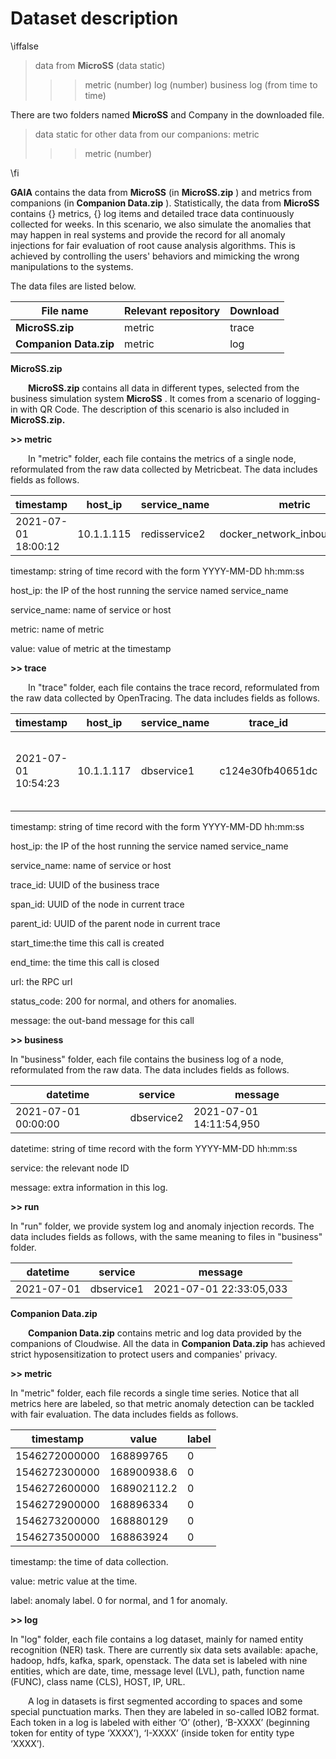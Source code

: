 # Dataset description

\iffalse

>  data from **MicroSS**  (data static)
>  >> metric (number)
>  >> log (number)
>  >> business log (from time to time)

There are two folders named **MicroSS**  and Company in the downloaded file.

>  data static for other data from our companions: metric
>  >> metric (number)


\fi

**GAIA**  contains the data from **MicroSS**  (in **MicroSS.zip** ) and metrics from companions (in **Companion Data.zip** ). Statistically, the data from **MicroSS**  contains {} metrics, {} log items and detailed trace data continuously collected for weeks. In this scenario, we also simulate the anomalies that may happen in real systems and provide the record for all anomaly injections for fair evaluation of root cause analysis algorithms. This is achieved by controlling the users' behaviors and mimicking the wrong manipulations to the systems.

The data files are listed below.

|File name|Relevant repository|Download|
|---|---|---|
|**MicroSS.zip** |metric | trace | business | run|// put the link to **MicroSS.zip**  here|
|**Companion Data.zip** |metric | log|// put the link to **Companion Data.zip**  here|



**MicroSS.zip** 

&ensp;&ensp;&ensp;&ensp;**MicroSS.zip**  contains all data in different types, selected from the business simulation system **MicroSS** . It comes from a scenario of logging-in with QR Code. The description of this scenario is also included in **MicroSS.zip.** 

**>> metric** 

&ensp;&ensp;&ensp;&ensp;In "metric" folder, each file contains the metrics of a single node, reformulated from the raw data collected by Metricbeat. The data includes fields as follows.

|timestamp|host_ip|service_name|metric|value|
|---|---|---|---|---|
|2021-07-01 18:00:12|10.1.1.115|redisservice2|docker_network_inbound_bytes|34201179|



timestamp: string of time record with the form YYYY-MM-DD hh:mm:ss

host_ip: the IP of the host running the service named service_name

service_name: name of service or host

metric: name of metric

value: value of metric at the timestamp

**>> trace** 

&ensp;&ensp;&ensp;&ensp;In "trace" folder, each file contains the trace record, reformulated from the raw data collected by OpenTracing. The data includes fields as follows.

|timestamp|host_ip|service_name|trace_id|span_id|parent_id|start_time|end_time|url|status_code|message|
|---|---|---|---|---|---|---|---|---|---|---|
|2021-07-01 10:54:23|10.1.1.117|dbservice1|c124e30fb40651dc|58ac80ceea500f66|8b3e4a4003c5119c|2021-07-01 10:54:22.632751|2021-07-01 10:54:23.151922|[http://10.1.1.117:9388/db_login_methods?uuid=a3036736-da17-11eb-9811-0242ac110003&user_id=ToeLCkHR](http://10.1.1.117:9388/db_login_methods?uuid=a3036736-da17-11eb-9811-0242ac110003&user_id=ToeLCkHR)|200|request call function 1 dbservice1.db_login_methods|



timestamp: string of time record with the form YYYY-MM-DD hh:mm:ss

host_ip: the IP of the host running the service named service_name

service_name: name of service or host

trace_id: UUID of the business trace

span_id: UUID of the node in current trace

parent_id: UUID of the parent node in current trace

start_time:the time this call is created

end_time: the time this call is closed

url: the RPC url

status_code: 200 for normal, and others for anomalies.

message: the out-band message for this call

**>> business** 

In "business" folder, each file contains the business log of a node, reformulated from the raw data. The data includes fields as follows.

|datetime|service|message|
|---|---|---|
|2021-07-01 00:00:00|dbservice2|2021-07-01 14:11:54,950 | INFO | 10.1.1.115 | 172.17.0.2 | dbservice2 | 12ef1025e43ec0ef | 3b12f3fa-da33-11eb-875f-0242ac110003-JKrdHZDV-END!RH0>_qOJ token generate success token=MTYyNTExOTkxNC45NTA0Njk1OjNiMTJmM2ZhLWRhMzMtMTFlYi04NzVmLTAyNDJhYzExMDAwM0pLcmRIWkRWRU5EIVJIMD5fcU9KOjE2MjUxMTk5NzQuOTUwNDc5NTpkZjk2YmIyOThmN2M4ZDg3N2NiYmY2MWZkYWM4ZjBlYw==|



datetime: string of time record with the form YYYY-MM-DD hh:mm:ss

service: the relevant node ID

message: extra information in this log.

**>> run** 

In "run" folder, we provide system log and anomaly injection records. The data includes fields as follows, with the same meaning to files in "business" folder.

|datetime|service|message|
|---|---|---|
|2021-07-01|dbservice1|2021-07-01 22:33:05,033 | WARNING | 10.1.1.117 | 172.17.0.3 | dbservice1 | [memory_anomalies] trigger a high memory program, start at 2021-07-01 22:23:04.230332 and lasts 600 seconds and use 1g memory|



**Companion Data.zip** 

&ensp;&ensp;&ensp;&ensp;**Companion Data.zip**  contains metric and log data provided by the companions of Cloudwise. All the data in **Companion Data.zip**  has achieved strict hyposensitization to protect users and companies' privacy.

**>> metric** 

In "metric" folder, each file records a single time series. Notice that all metrics here are labeled, so that metric anomaly detection can be tackled with fair evaluation. The data includes fields as follows.

|timestamp|value|label|
|---|---|---|
|1546272000000|168899765|0|
|1546272300000|168900938.6|0|
|1546272600000|168902112.2|0|
|1546272900000|168896334|0|
|1546273200000|168880129|0|
|1546273500000|168863924|0|



timestamp: the time of data collection.

value: metric value at the time.

label: anomaly label. 0 for normal, and 1 for anomaly.

**>> log** 

In "log" folder, each file contains a log dataset, mainly for named entity recognition (NER) task. There are currently six data sets available: apache, hadoop, hdfs, kafka, spark, openstack. The data set is labeled with nine entities, which are date, time, message level (LVL), path, function name (FUNC), class name (CLS), HOST, IP, URL.

&ensp;&ensp;&ensp;&ensp;A log in datasets is first segmented according to spaces and some special punctuation marks. Then they are labeled in so-called IOB2 format. Each token in a log is labeled with either ‘O’ (other), ‘B-XXXX’ (beginning token for entity of type ‘XXXX’), ‘I-XXXX’ (inside token for entity type ‘XXXX’).